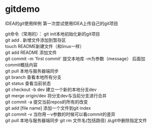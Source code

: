 # gitdemo
IDEA的git使用样例
第一次尝试使用IDEA上传自己的git项目

git命令（常用的）：
git init本地初始化新的git项目  
git add . 新增文件添加到暂存区  
touch README新建文件（和linux一样）  
git add README 添加文件  
git commit -m 'first commit' 提交本地库 -m为参数（message） 后面加commit概括内容  
git pull 本地与服务器端同步  
git branch 查看本地所有分支  
git status 查看当前状态   
git checkout -b dev 建立一个新的本地分支dev  
git merge origin/dev 将分支dev与当前分支进行合并  
git commit -a 提交当前repos的所有的改变  
git add [file name] 添加一个文件到git index  
git commit -v 当你用－v参数的时候可以看commit的差异  
git pull 本地与服务器端同步
git rm 文件名(包括路径) 从git中删除指定文件

